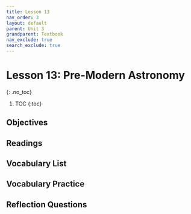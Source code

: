 ```yaml
---
title: Lesson 13
nav_order: 3
layout: default
parent: Unit 3
grandparent: Textbook
nav_exclude: true
search_exclude: true
---
```


# Lesson 13: Pre-Modern Astronomy
{: .no_toc}

1. TOC
{:toc}

## Objectives

## Readings

## Vocabulary List

## Vocabulary Practice

## Reflection Questions